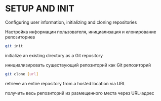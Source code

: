 # SETUP AND INIT
Configuring user information, initializing and cloning repositories  

Настройка информации пользователя, инициализация и клонирование репозиториев  

```bash
git init
```

initialize an existing directory as a Git repository  

инициализировать существующий репозиторий как Git репозиторий  

```bash
git clone [url]
```

retrieve an entire repository from a hosted location via URL  

получить весь репозиторий из размещенного места через URL-адрес  

